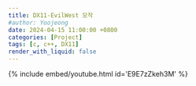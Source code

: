 ```yaml
---
title: DX11-EvilWest 모작
#author: Yoojeong
date: 2024-04-15 11:00:00 +0800
categories: [Project]
tags: [c, c++, DX11]
render_with_liquid: false
---
```


{% include embed/youtube.html id='E9E7zZkeh3M' %}